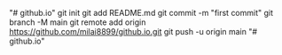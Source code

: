"# github.io"  git init git add README.md git commit -m "first commit" git branch -M main git remote add origin https://github.com/milai8899/github.io.git git push -u origin main
"# github.io" 
